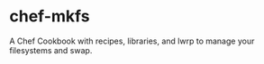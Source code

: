 chef-mkfs
=========

A Chef Cookbook with recipes, libraries, and lwrp to manage your filesystems and swap.